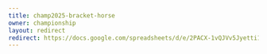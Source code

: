 ```yaml
---
title: champ2025-bracket-horse
owner: championship
layout: redirect
redirect: https://docs.google.com/spreadsheets/d/e/2PACX-1vQJVv5Jyetti1NftcTDDeh0b9PkzZ9p4DlmzdxYGnkGy6mek3MppTMpE96yD0rF0fPnKtvUWlmPvI4t/pubhtml?gid=1734007791&single=true
---
```

